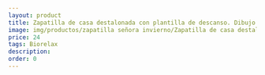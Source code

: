 ```yaml
---
layout: product
title: Zapatilla de casa destalonada con plantilla de descanso. Dibujo
image: img/productos/zapatilla señora invierno/Zapatilla de casa destalonada con plantilla de descanso. Dibujo=24=Biorelax.webp
price: 24
tags: Biorelax
description: 
order: 0
---
```

